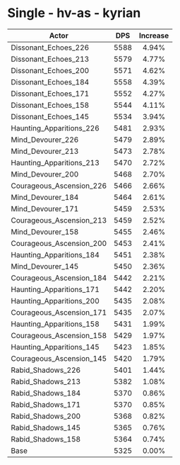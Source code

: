 # Single - hv-as - kyrian
| Actor | DPS | Increase |
|---|:---:|:---:|
|Dissonant_Echoes_226|5588|4.94%|
|Dissonant_Echoes_213|5579|4.77%|
|Dissonant_Echoes_200|5571|4.62%|
|Dissonant_Echoes_184|5558|4.39%|
|Dissonant_Echoes_171|5552|4.27%|
|Dissonant_Echoes_158|5544|4.11%|
|Dissonant_Echoes_145|5534|3.94%|
|Haunting_Apparitions_226|5481|2.93%|
|Mind_Devourer_226|5479|2.89%|
|Mind_Devourer_213|5473|2.78%|
|Haunting_Apparitions_213|5470|2.72%|
|Mind_Devourer_200|5468|2.70%|
|Courageous_Ascension_226|5466|2.66%|
|Mind_Devourer_184|5464|2.61%|
|Mind_Devourer_171|5459|2.53%|
|Courageous_Ascension_213|5459|2.52%|
|Mind_Devourer_158|5455|2.46%|
|Courageous_Ascension_200|5453|2.41%|
|Haunting_Apparitions_184|5451|2.38%|
|Mind_Devourer_145|5450|2.36%|
|Courageous_Ascension_184|5442|2.21%|
|Haunting_Apparitions_171|5442|2.20%|
|Haunting_Apparitions_200|5435|2.08%|
|Courageous_Ascension_171|5435|2.07%|
|Haunting_Apparitions_158|5431|1.99%|
|Courageous_Ascension_158|5429|1.97%|
|Haunting_Apparitions_145|5423|1.85%|
|Courageous_Ascension_145|5420|1.79%|
|Rabid_Shadows_226|5401|1.44%|
|Rabid_Shadows_213|5382|1.08%|
|Rabid_Shadows_184|5370|0.86%|
|Rabid_Shadows_171|5370|0.85%|
|Rabid_Shadows_200|5368|0.82%|
|Rabid_Shadows_145|5365|0.76%|
|Rabid_Shadows_158|5364|0.74%|
|Base|5325|0.00%|
